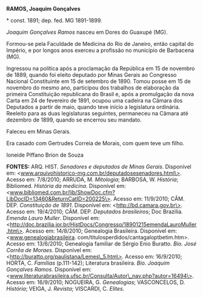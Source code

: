 **RAMOS, Joaquim Gonçalves**

\* const. 1891; dep. fed. MG 1891-1899.

*Joaquim Gonçalves Ramos* nasceu em Dores do Guaxupé (MG).

Formou-se pela Faculdade de Medicina do Rio de Janeiro, então capital do
Império, e por longos anos exerceu a profissão no município de Barbacena
(MG).

Ingressou na política após a proclamação da República em 15 de novembro
de 1889, quando foi eleito deputado por Minas Gerais ao Congresso
Nacional Constituinte em 15 de setembro de 1890. Tomou posse em 15 de
novembro do mesmo ano, participou dos trabalhos de elaboração da
primeira Constituição republicana do Brasil e, após a promulgação da
nova Carta em 24 de fevereiro de 1891, ocupou uma cadeira na Câmara dos
Deputados a partir de maio, quando teve início a legislatura ordinária.
Reeleito para as duas legislaturas seguintes, permaneceu na Câmara até
dezembro de 1899, quando se encerrou seu mandato.

Faleceu em Minas Gerais.

Era casado com Gertrudes Correia de Morais, com quem teve um filho.

Ioneide Piffano Brion de Souza

**FONTES:** ARQ. HIST. *Senadores e deputados de Minas Gerais*.
Disponível em:
\<www.arquivohistorico-mg.com.br/deputadosesenadores.html\>. Acesso em:
7/8/2010; ARRUDA, M. *Mitologia*; BARBOSA, W. *História*; Bibliomed.
*História da medicina*. Disponível em:
\<www.bibliomed.com.br/lib/ShowDoc.cfm?LibDocID=13460&ReturnCatID=200225\>.
Acesso em: 11/9/2010; CÂM. DEP. *Constituição de 1891*. Disponível em:
\<http://bd.camara.gov.br\>. Acesso em: 19/4/2010; CÂM. DEP. *Deputados
brasileiros*; Doc Brazilia. *Emenda Lauro Muller*. Disponível em:
\<http://doc.brazilia.jor.br/HistDocs/Congresso/18901215emendaLauroMuller.htm\>.
Acesso em: 14/8/2010; Genealogia Brasileira. Disponível em:
\<www.genealogiabrasileira. com/titulosperdidos/cantagaloptbetim.htm\>.
Acesso em: 13/6/2010; Genealogia familiar de Sérgio Enio Buratto. *Bio.
José Corrêa de Moraes*. Disponível em:
\<http://buratto.org/paulistana/Lemes\_5.htm\>. Acesso em: 16/9/2010;
HORTA, C. *Famílias* (p.111-142); Literatura brasileira. *Bio. Joaquim
Gonçalves Ramos*. Disponível em:
\<www.literaturabrasileira.ufsc.br/Consulta/Autor\_nav.php?autor=16494\>.
Acesso em: 16/9/2010; NOGUEIRA, G. *Genealogias*; VASCONCELOS, D.
*História*; VEIGA, J. *Revista*; VISCARDI, C. *Elites*.
